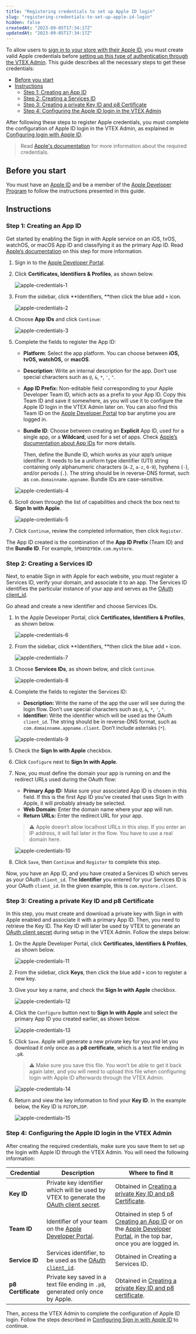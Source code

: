 ```yaml
---
title: "Registering credentials to set up Apple ID login"
slug: "registering-credentials-to-set-up-apple-id-login"
hidden: false
createdAt: "2023-09-05T17:34:17Z"
updatedAt: "2023-09-05T17:34:17Z"
---
```


To allow users to [sign in to your store with their Apple ID](https://developer.apple.com/sign-in-with-apple/get-started/), you must create valid Apple credentials before [setting up this type of authentication through the VTEX Admin](#). This guide describes all the necessary steps to get these credentials:

- [Before you start](#before-you-start)
- [Instructions](#instructions)
  - [Step 1: Creating an App ID](#step-1-creating-an-app-id)
  - [Step 2: Creating a Services ID](#step-2-creating-a-services-id)
  - [Step 3: Creating a private Key ID and p8 Certificate](#step-3-creating-a-private-key-id-and-p8-certificate)
  - [Step 4: Configuring the Apple ID login in the VTEX Admin](#step-4-configuring-the-apple-id-login-in-the-vtex-admin)

After following these steps to register Apple credentials, you must complete the configuration of Apple ID login in the VTEX Admin, as explained in [Configuring login with Apple ID](#).

> Read [Apple's documentation](https://developer.apple.com/help/account/configure-app-capabilities/create-a-sign-in-with-apple-private-key) for more information about the required credentials.

## Before you start

You must have an [Apple ID](https://support.apple.com/apple-id) and be a member of the [Apple Developer Program](https://developer.apple.com/programs/) to follow the instructions presented in this guide.

## Instructions

### Step 1: Creating an App ID

Get started by enabling the Sign in with Apple service on an iOS, tvOS, watchOS, or macOS App ID and classifying it as the primary App ID. Read [Apple’s documentation](https://developer.apple.com/help/account/configure-app-capabilities/about-sign-in-with-apple) on this step for more information.

1. Sign in to the [Apple Developer Portal](https://idmsa.apple.com/IDMSWebAuth/signin?appIdKey=891bd3417a7776362562d2197f89480a8547b108fd934911bcbea0110d07f757&path=%2Faccount%2F&rv=1).
2. Click **Certificates, Identifiers & Profiles**, as shown below.

   ![apple-credentials-1](https://cdn.jsdelivr.net/gh/vtexdocs/dev-portal-content@main/images/apple-credentials-1-6-11.PNG)

3. From the sidebar, click **Identifiers, **then click the blue add `+` icon.

   ![apple-credentials-2](https://cdn.jsdelivr.net/gh/vtexdocs/dev-portal-content@main/images/apple-credentials-2-7.PNG)

4. Choose **App IDs** and click `Continue`:

   ![apple-credentials-3](https://cdn.jsdelivr.net/gh/vtexdocs/dev-portal-content@main/images/apple-credentials-3.PNG)

5. Complete the fields to register the App ID:
   
   * **Platform**: Select the app platform. You can choose between **iOS, tvOS, watchOS,** or **macOS**.
   * **Description**: Write an internal description for the app. Don’t use special characters such as `@`, `&`, `*`, `'`, `"`.
   * **App ID Prefix:** Non-editable field corresponding to your Apple Developer Team ID, which acts as a prefix to your App ID. Copy this Team ID and save it somewhere, as you will use it to configure the Apple ID login in the VTEX Admin later on. You can also find this Team ID on the [Apple Developer Portal](https://developer.apple.com/) top bar anytime you are logged in.
   * **Bundle ID**: Choose between creating an **Explicit** App ID, used for a single app, or a **Wildcard**, used for a set of apps. Check [Apple’s documentation about App IDs](https://developer.apple.com/help/glossary/app-id/) for more details.

      Then, define the Bundle ID, which works as your app’s unique identifier. It needs to be a uniform type identifier (UTI) string containing only alphanumeric characters (`A-Z`, `a-z`, `0-9`), hyphens (`-`), and/or periods (`.`). The string should be in reverse-DNS format, such as `com.domainname.appname`. Bundle IDs are case-sensitive.

   ![apple-credentials-4](https://cdn.jsdelivr.net/gh/vtexdocs/dev-portal-content@main/images/apple-credentials-4.PNG)

6. Scroll down through the list of capabilities and check the box next to **Sign In with Apple**.

   ![apple-credentials-5](https://cdn.jsdelivr.net/gh/vtexdocs/dev-portal-content@main/images/apple-credentials-5.PNG)

7. Click `Continue`, review the completed information, then click `Register`.

The App ID created is the combination of the **App ID Prefix** (Team ID) and the **Bundle ID**. For example, `5PD8XQY9EW.com.mystore`. 


### Step 2: Creating a Services ID

Next, to enable Sign in with Apple for each website, you must register a Services ID, verify your domain, and associate it to an app. The Services ID identifies the particular instance of your app and serves as the [OAuth client_id](https://www.oauth.com/oauth2-servers/client-registration/client-id-secret/).

Go ahead and create a new identifier and choose Services IDs.

1. In the Apple Developer Portal, click **Certificates, Identifiers & Profiles**, as shown below.

   ![apple-credentials-6](https://cdn.jsdelivr.net/gh/vtexdocs/dev-portal-content@main/images/apple-credentials-1-6-11.PNG)

2. From the sidebar, click **Identifiers, **then click the blue add `+` icon.

   ![apple-credentials-7](https://cdn.jsdelivr.net/gh/vtexdocs/dev-portal-content@main/images/apple-credentials-2-7.PNG)

3. Choose **Services IDs**, as shown below, and click `Continue`.

   ![apple-credentials-8](https://cdn.jsdelivr.net/gh/vtexdocs/dev-portal-content@main/images/apple-credentials-8.PNG)

4. Complete the fields to register the Services ID:

   * **Description:** Write the name of the app the user will see during the login flow. Don’t use special characters such as `@`, `&`, `*`, `'`, `"`.
   * **Identifier:** Write the identifier which will be used as the OAuth `client_id`. The string should be in reverse-DNS format, such as `com.domainname.appname.client`. Don’t include asterisks (`*`).

   ![apple-credentials-9](https://cdn.jsdelivr.net/gh/vtexdocs/dev-portal-content@main/images/apple-credentials-9.PNG)


5. Check the **Sign In with Apple** checkbox.
6. Click `Configure` next to **Sign In with Apple**.
7. Now, you must define the domain your app is running on and the redirect URLs used during the OAuth flow:

   * **Primary App ID:** Make sure your associated App ID is chosen in this field. If this is the first App ID you’ve created that uses Sign In with Apple, it will probably already be selected.
   * **Web Domain:** Enter the domain name where your app will run.
   * **Return URLs:** Enter the redirect URL for your app.

   > ⚠️ Apple doesn’t allow localhost URLs in this step. If you enter an IP address, it will fail later in the flow. You have to use a real domain here.

   ![apple-credentials-10](https://cdn.jsdelivr.net/gh/vtexdocs/dev-portal-content@main/images/apple-credentials-10.PNG)


8. Click `Save`, then `Continue` and `Register` to complete this step.

Now, you have an App ID, and you have created a Services ID which serves as your OAuth `client_id`. The **Identifier** you entered for your Services ID is your OAuth `client_id`. In the given example, this is `com.mystore.client`.


### Step 3: Creating a private Key ID and p8 Certificate

In this step, you must create and download a private key with Sign in with Apple enabled and associate it with a primary App ID. Then, you need to retrieve the Key ID. The Key ID will later be used by VTEX to generate an [OAuth client secret](https://www.oauth.com/oauth2-servers/client-registration/client-id-secret/) during setup in the VTEX Admin. Follow the steps below:



1. On the Apple Developer Portal, click **Certificates, Identifiers & Profiles**, as shown below.

   ![apple-credentials-11](https://cdn.jsdelivr.net/gh/vtexdocs/dev-portal-content@main/images/apple-credentials-1-6-11.PNG)

2. From the sidebar, click **Keys**, then click the blue add `+` icon to register a new key.
3. Give your key a name, and check the **Sign In with Apple** checkbox.

   ![apple-credentials-12](https://cdn.jsdelivr.net/gh/vtexdocs/dev-portal-content@main/images/apple-credentials-12.PNG)

4. Click the `Configure` button next to **Sign In with Apple** and select the primary App ID you created earlier, as shown below.

   ![apple-credentials-13](https://cdn.jsdelivr.net/gh/vtexdocs/dev-portal-content@main/images/apple-credentials-13.PNG)

5. Click `Save`. Apple will generate a new private key for you and let you download it only once as a **p8 certificate**, which is a text file ending in `.p8`.

   > ⚠️ Make sure you save this file. You won’t be able to get it back again later, and you will need to upload this file when configuring login with Apple ID afterwards through the VTEX Admin.

   ![apple-credentials-14](https://cdn.jsdelivr.net/gh/vtexdocs/dev-portal-content@main/images/apple-credentials-14.PNG)

6. Return and view the key information to find your **Key ID**. In the example below, the Key ID is `FGTOPLJDP`.

   ![apple-credentials-15](https://cdn.jsdelivr.net/gh/vtexdocs/dev-portal-content@main/images/apple-credentials-15.PNG)

### Step 4: Configuring the Apple ID login in the VTEX Admin

After creating the required credentials, make sure you save them to set up the login with Apple ID through the VTEX Admin. You will need the following information:

| **Credential** | **Description** | **Where to find it** |
|---|---|---|
| **Key ID** | Private key identifier which will be used by VTEX to generate the [OAuth client secret](https://www.oauth.com/oauth2-servers/client-registration/client-id-secret/).  | Obtained in [Creating a private Key ID and p8 Certificate](#step-3-creating-a-private-key-id-and-p8-certificate). |
| **Team ID** | Identifier of your team on the [Apple Developer Portal](https://developer.apple.com/). | Obtained in step 5 of [Creating an App ID](#step-1-creating-an-app-id) or on the [Apple Developer Portal](https://developer.apple.com/), in the top bar, once you are logged in. |
| **Service ID** | Services identifier, to be used as the [OAuth `client_id`](https://www.oauth.com/oauth2-servers/client-registration/client-id-secret/). | Obtained in Creating a Services ID. |
| **p8 Certificate** | Private key saved in a text file ending in `.p8`, generated only once by Apple. | Obtained in [Creating a private Key ID and p8 certificate](#step-3-creating-a-private-key-id-and-p8-certificate). |

Then, access the VTEX Admin to complete the configuration of Apple ID login. Follow the steps described in [Configuring Sign in with Apple ID](#) to continue.
